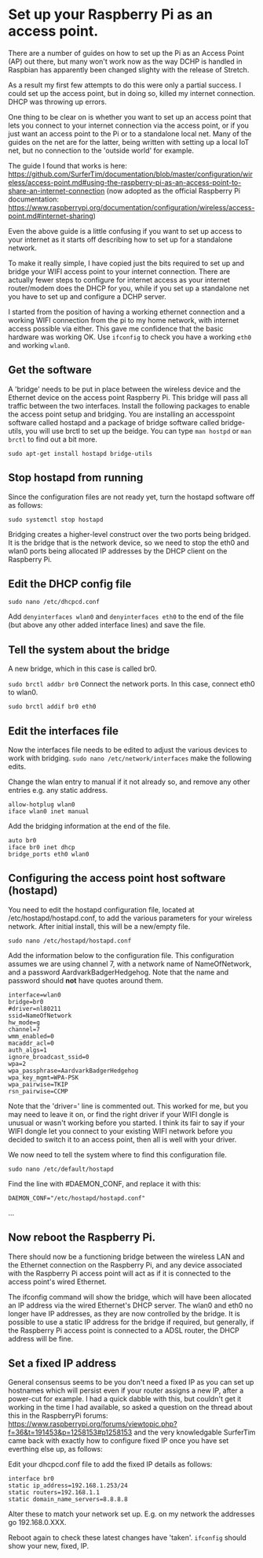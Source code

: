 # Set up your Raspberry Pi as an access point.
There are a number of guides on how to set up the Pi as an Access Point (AP) out there, but many won't work now as the way DCHP is handled in Raspbian has apparently been changed slighty with the release of Stretch.

As a result my first few attempts to do this were only a partial success. I could set up the access point, but in doing so, killed my internet connection. DHCP was throwing up errors. 

One thing to be clear on is whether you want to set up an access point that lets you connect to your internet connection via the access point, or if you just want an access point to the Pi or to a standalone local net. Many of the guides on the net are for the latter, being written with setting up a local IoT net, but no connection to the 'outside world' for example.

The guide I found that works is here: https://github.com/SurferTim/documentation/blob/master/configuration/wireless/access-point.md#using-the-raspberry-pi-as-an-access-point-to-share-an-internet-connection (now adopted as the official Raspberry Pi documentation: https://www.raspberrypi.org/documentation/configuration/wireless/access-point.md#internet-sharing)

Even the above guide is a little confusing if you want to set up access to your internet as it starts off describing how to set up for a standalone network.

To make it really simple, I have copied just the bits required to set up and bridge your WIFI access point to your internet connection. There are actually fewer steps to configure for internet access as your internet router/modem does the DHCP for you, while if you set up a standalone net you have to set up and configure a DCHP server.

I started from the position of having a working ethernet connection and a working WIFI connection from the pi to my home network, with internet access possible via either. This gave me confidence that the basic hardware was working OK. Use ```ifconfig``` to check you have a working ```eth0``` and working ```wlan0```.




## Get the software
A 'bridge' needs to be put in place between the wireless device and the Ethernet device on the access point Raspberry Pi. This bridge will pass all traffic between the two interfaces. Install the following packages to enable the access point setup and bridging. You are installing an accesspoint software called hostapd and a package of bridge software called bridge-utils, you will use brctl to set up the beidge. You can type 
```man hostpd```
or 
```man brctl```
to find out a bit more.

```
sudo apt-get install hostapd bridge-utils
```

## Stop hostapd from running
Since the configuration files are not ready yet, turn the hostapd software off as follows:

```
sudo systemctl stop hostapd
```
Bridging creates a higher-level construct over the two ports being bridged. It is the bridge that is the network device, so we need to stop the eth0 and wlan0 ports being allocated IP addresses by the DHCP client on the Raspberry Pi.

## Edit the DHCP config file
```
sudo nano /etc/dhcpcd.conf
```
Add 
```denyinterfaces wlan0``` 
and 
```denyinterfaces eth0```
to the end of the file (but above any other added interface lines) and save the file.

## Tell the system about the bridge
A new bridge, which in this case is called br0.

```sudo brctl addbr br0```
Connect the network ports. In this case, connect eth0 to wlan0.

```sudo brctl addif br0 eth0```

## Edit the interfaces file
Now the interfaces file needs to be edited to adjust the various devices to work with bridging. 
```sudo nano /etc/network/interfaces``` 
make the following edits.

Change the wlan entry to manual if it not already so, and remove any other entries e.g. any static address.
```
allow-hotplug wlan0
iface wlan0 inet manual
```
Add the bridging information at the end of the file.

```
auto br0
iface br0 inet dhcp
bridge_ports eth0 wlan0
```

## Configuring the access point host software (hostapd)

You need to edit the hostapd configuration file, located at /etc/hostapd/hostapd.conf, to add the various parameters for your wireless network. After initial install, this will be a new/empty file.

```
sudo nano /etc/hostapd/hostapd.conf
```

Add the information below to the configuration file. This configuration assumes we are using channel 7, with a network name of NameOfNetwork, and a password AardvarkBadgerHedgehog. Note that the name and password should **not** have quotes around them. 

```
interface=wlan0
bridge=br0
#driver=nl80211
ssid=NameOfNetwork
hw_mode=g
channel=7
wmm_enabled=0
macaddr_acl=0
auth_algs=1
ignore_broadcast_ssid=0
wpa=2
wpa_passphrase=AardvarkBadgerHedgehog
wpa_key_mgmt=WPA-PSK
wpa_pairwise=TKIP
rsn_pairwise=CCMP
```
Note that the 'driver=' line is commented out. This worked for me, but you may need to leave it on, or find the right driver if your WIFI dongle is unusual or wasn't working before you started. I think its fair to say if your WIFI dongle let you connect to your existing WIFI network before you decided to switch it to an access point, then all is well with your driver.

We now need to tell the system where to find this configuration file.

```
sudo nano /etc/default/hostapd
```

Find the line with #DAEMON_CONF, and replace it with this:

```
DAEMON_CONF="/etc/hostapd/hostapd.conf"
```



...
## Now reboot the Raspberry Pi.

There should now be a functioning bridge between the wireless LAN and the Ethernet connection on the Raspberry Pi, and any device associated with the Raspberry Pi access point will act as if it is connected to the access point's wired Ethernet.

The ifconfig command will show the bridge, which will have been allocated an IP address via the wired Ethernet's DHCP server. The wlan0 and eth0 no longer have IP addresses, as they are now controlled by the bridge. It is possible to use a static IP address for the bridge if required, but generally, if the Raspberry Pi access point is connected to a ADSL router, the DHCP address will be fine.

## Set a fixed IP address
General consensus seems to be you don't need a fixed IP as you can set up hostnames which will persist even if your router assigns a new IP, after a power-cut for example. I had a quick dabble with this, but couldn't get it working in the time I had available, so asked a question on the thread about this in the RaspberryPi forums: https://www.raspberrypi.org/forums/viewtopic.php?f=36&t=191453&p=1258153#p1258153 and the very knowledgable SurferTim came back with exactly how to configure fixed IP once you have set everthing else up, as follows:

Edit your dhcpcd.conf file to add the fixed IP details as follows:
```
interface br0
static ip_address=192.168.1.253/24
static routers=192.168.1.1
static domain_name_servers=8.8.8.8
```
Alter these to match your network set up. E.g. on my network the addresses go 192.168.0.XXX.

Reboot again to check these latest changes have 'taken'.
```ifconfig``` should show your new, fixed, IP.


